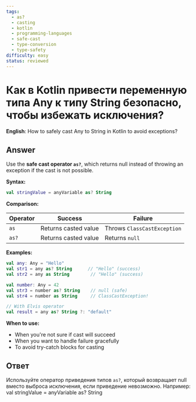 ```yaml
---
tags:
  - as?
  - casting
  - kotlin
  - programming-languages
  - safe-cast
  - type-conversion
  - type-safety
difficulty: easy
status: reviewed
---
```


# Как в Kotlin привести переменную типа Any к типу String безопасно, чтобы избежать исключения?

**English**: How to safely cast Any to String in Kotlin to avoid exceptions?

## Answer

Use the **safe cast operator `as?`**, which returns null instead of throwing an exception if the cast is not possible.

**Syntax:**
```kotlin
val stringValue = anyVariable as? String
```

**Comparison:**

| Operator | Success | Failure |
|----------|---------|---------|
| `as` | Returns casted value | Throws `ClassCastException` |
| `as?` | Returns casted value | Returns `null` |

**Examples:**
```kotlin
val any: Any = "Hello"
val str1 = any as? String      // "Hello" (success)
val str2 = any as String        // "Hello" (success)

val number: Any = 42
val str3 = number as? String    // null (safe)
val str4 = number as String     // ClassCastException!

// With Elvis operator
val result = any as? String ?: "default"
```

**When to use:**
- When you're not sure if cast will succeed
- When you want to handle failure gracefully
- To avoid try-catch blocks for casting

## Ответ

Используйте оператор приведения типов `as?`, который возвращает null вместо выброса исключения, если приведение невозможно. Например: val stringValue = anyVariable as? String

